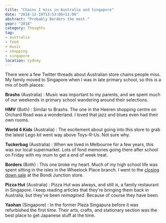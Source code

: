 ```yaml
---
title: "Chains I miss in Australia and Singapore"
date: "2018-12-19T13:53:06+11:00"
abstract: "Probably Borders the most."
year: "2018"
category: Thoughts
tag:
- australia
- food
- music
- shopping
- singapore
location: sydney
---
```

There were a few Twitter threads about Australian store chains people miss. My family moved to Singapore when I was in late primary school, so this is a mix of both places:

**Brashs** (Australia)
: Music was important to my parents, and we spent much of our weekends in primary school wandering around their selections.<p></p>

**HMV** (Both)
: Similar to Brashs. The one in the Heeren shopping centre on Orchard Road was a wonderland. I loved that jazz and blues even had their own rooms.<p></p>

**World 4 Kids** (Australia)
: The excitement about going into this store to grab the latest Lego kit went way above Toys-R-Us. Not sure why.<p></p>

**Tuckerbag** (Australia)
: When we lived in Melbourne for a few years, this was our local supermarket. Lots of fond memories going there after school on Friday with my mum to get a end of week treat.<p></p>

**Borders** (Both)
: This one broke my heart. Much of my high school life was spent sitting in the isles in the Wheelock Place branch. I went to the [closing down sale](https://rubenerd.com/borders-bondi-junction/) at the Bondi Junction store.<p></p>

**Pizza Hut** (Australia)
: Pizza Hut was always, and still is, a family restaurant in Singapore. I keep reading articles that they're bringing them back in Australia, but they've been *reimagined*. Because of course they have been.<p></p>

**Yaohan** (Singapore)
: In the former Plaza Singapura before it was refurbished the first time. Their arts, crafts, and stationary section was the best place to get Japanese stuff at the time.<p></p>

